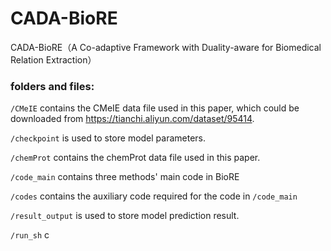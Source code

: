 # CADA-BioRE
CADA-BioRE（A Co-adaptive Framework with Duality-aware for Biomedical Relation Extraction）
### folders and files:
`/CMeIE` contains the CMeIE data file used in this paper, which could be downloaded from https://tianchi.aliyun.com/dataset/95414.

`/checkpoint` is used to store model parameters.

`/chemProt` contains the chemProt data file used in this paper.

`/code_main` contains three methods' main code in BioRE

`/codes` contains the auxiliary code required for the code in `/code_main`

`/result_output` is used to store model prediction result.

`/run_sh` c



